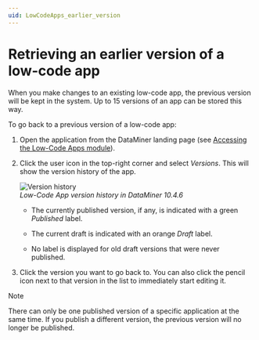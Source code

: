 ```yaml
---
uid: LowCodeApps_earlier_version
---
```


# Retrieving an earlier version of a low-code app

When you make changes to an existing low-code app, the previous version will be kept in the system. Up to 15 versions of an app can be stored this way.

To go back to a previous version of a low-code app:

1. Open the application from the DataMiner landing page (see [Accessing the Low-Code Apps module](xref:Accessing_custom_apps)).

1. Click the user icon in the top-right corner and select *Versions*. This will show the version history of the app.

   ![Version history](~/user-guide/images/Version_History.png)<br>*Low-Code App version history in DataMiner 10.4.6*

   - The currently published version, if any, is indicated with a green *Published* label. <!-- RN 32200 -->

   - The current draft is indicated with an orange *Draft* label.

   - No label is displayed for old draft versions that were never published.

1. Click the version you want to go back to. You can also click the pencil icon next to that version in the list to immediately start editing it.

> [!NOTE]
> There can only be one published version of a specific application at the same time. If you publish a different version, the previous version will no longer be published.
